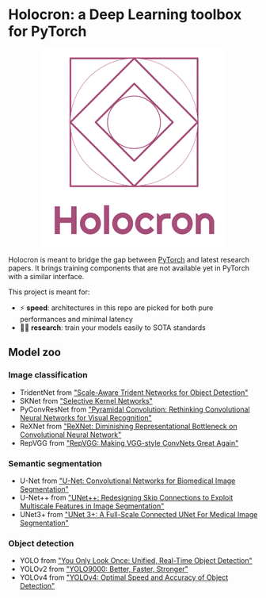 # Holocron: a Deep Learning toolbox for PyTorch

<p align="center">
    <img src="img/logo_text.png" alt="Holocron logo">
</p>

Holocron is meant to bridge the gap between [PyTorch](https://pytorch.org/) and latest research papers. It brings training components that are not available yet in PyTorch with a similar interface.

This project is meant for:

* :zap: **speed**: architectures in this repo are picked for both pure performances and minimal latency
* :woman_scientist: **research**: train your models easily to SOTA standards

## Model zoo

### Image classification

* TridentNet from ["Scale-Aware Trident Networks for Object Detection"](https://arxiv.org/pdf/1901.01892.pdf)
* SKNet from ["Selective Kernel Networks"](https://arxiv.org/pdf/1903.06586.pdf)
* PyConvResNet from ["Pyramidal Convolution: Rethinking Convolutional Neural Networks for Visual Recognition"](https://arxiv.org/pdf/2006.11538.pdf)
* ReXNet from ["ReXNet: Diminishing Representational Bottleneck on Convolutional Neural Network"](https://arxiv.org/pdf/2007.00992.pdf)
* RepVGG from ["RepVGG: Making VGG-style ConvNets Great Again"](https://arxiv.org/pdf/2101.03697.pdf)

### Semantic segmentation
* U-Net from ["U-Net: Convolutional Networks for Biomedical Image Segmentation"](https://arxiv.org/pdf/1505.04597.pdf)
* U-Net++ from ["UNet++: Redesigning Skip Connections to Exploit Multiscale Features in Image Segmentation"](https://arxiv.org/pdf/1912.05074.pdf)
* UNet3+ from ["UNet 3+: A Full-Scale Connected UNet For Medical Image Segmentation"](https://arxiv.org/pdf/2004.08790.pdf)

### Object detection
* YOLO from ["You Only Look Once: Unified, Real-Time Object Detection"](https://pjreddie.com/media/files/papers/yolo_1.pdf)
* YOLOv2 from ["YOLO9000: Better, Faster, Stronger"](https://pjreddie.com/media/files/papers/YOLO9000.pdf)
* YOLOv4 from ["YOLOv4: Optimal Speed and Accuracy of Object Detection"](https://arxiv.org/pdf/2004.10934.pdf)
